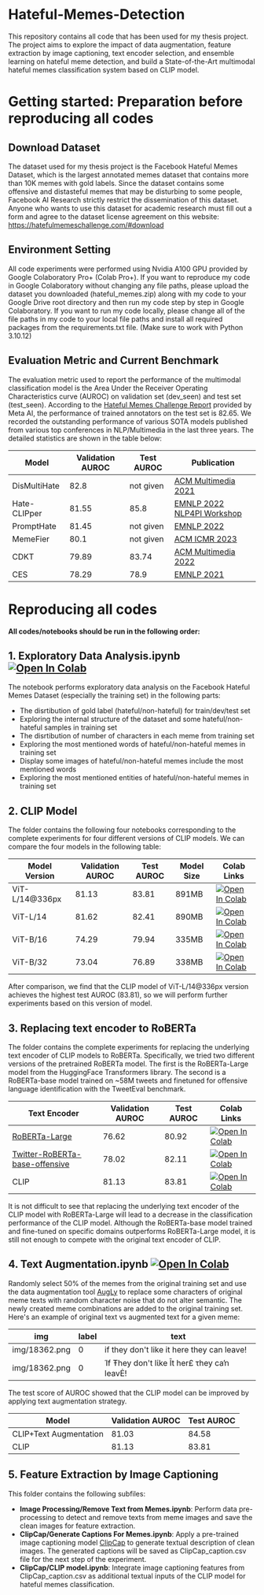 # Hateful-Memes-Detection
This repository contains all code that has been used for my thesis project. The project aims to explore the impact of data augmentation, feature extraction by image captioning, text encoder selection, and ensemble learning on hateful meme detection, and build a State-of-the-Art multimodal hateful memes classification system based on CLIP model.

# Getting started: Preparation before reproducing all codes

## Download Dataset
The dataset used for my thesis project is the Facebook Hateful Memes Dataset, which is the largest annotated memes dataset that contains more than 10K memes with gold labels. Since the dataset contains some offensive and distasteful memes that may be disturbing to some people, Facebook AI Research strictly restrict the dissemination of this dataset. Anyone who wants to use this dataset for academic research must fill out a form and agree to the dataset license agreement on this website: https://hatefulmemeschallenge.com/#download

## Environment Setting
All code experiments were performed using Nvidia A100 GPU provided by Google Colaboratory Pro+ (Colab Pro+). If you want to reproduce my code in Google Colaboratory without changing any file paths, please upload the dataset you downloaded (hateful_memes.zip) along with my code to your Google Drive root directory and then run my code step by step in Google Colaboratory. If you want to run my code locally, please change all of the file paths in my code to your local file paths and install all required packages from the requirements.txt file. (Make sure to work with Python 3.10.12)

## Evaluation Metric and Current Benchmark
The evaluation metric used to report the performance of the multimodal classification model is the Area Under the Receiver Operating Characteristics curve (AUROC) on validation set (dev_seen) and test set (test_seen). According to the [Hateful Memes Challenge Report](https://ai.facebook.com/blog/hateful-memes-challenge-and-data-set/) provided by Meta AI, the performance of trained annotators on the test set is 82.65. We recorded the outstanding performance of various SOTA models published from various top conferences in NLP/Multimedia in the last three years. The detailed statistics are shown in the table below:

|    Model     |  Validation AUROC  |  Test AUROC  |     Publication     |
| ------------ | ------------------ | ------------ | ------------------- |
| DisMultiHate |        82.8        |  not given   | [ACM Multimedia 2021](https://dl.acm.org/doi/10.1145/3474085.3475625) |
| Hate-CLIPper |        81.55       |    85.8      | [EMNLP 2022 NLP4PI Workshop](https://aclanthology.org/2022.nlp4pi-1.20/) |
|  PromptHate  |        81.45       |  not given   | [EMNLP 2022](https://aclanthology.org/2022.emnlp-main.22/) |
|   MemeFier   |        80.1        |  not given   | [ACM ICMR 2023](https://dl.acm.org/doi/abs/10.1145/3591106.3592254) |
|     CDKT     |        79.89       |    83.74     | [ACM Multimedia 2022](https://dl.acm.org/doi/abs/10.1145/3503161.3548255) |
|     CES      |        78.29       |    78.9      | [EMNLP 2021](https://aclanthology.org/2021.emnlp-main.738/) |

# Reproducing all codes
**All codes/notebooks should be run in the following order:**

## 1. Exploratory Data Analysis.ipynb  [![Open In Colab](https://colab.research.google.com/assets/colab-badge.svg)](https://colab.research.google.com/drive/17zDK84NRg_9ZNYcrgdYeZE6CibihY-Bq)
The notebook performs exploratory data analysis on the Facebook Hateful Memes Dataset (especially the training set) in the following parts:
- The disrtibution of gold label (hateful/non-hateful) for train/dev/test set
- Exploring the internal structure of the dataset and some hateful/non-hateful samples in training set
- The disrtibution of number of characters in each meme from training set
- Exploring the most mentioned words of hateful/non-hateful memes in training set
- Display some images of hateful/non-hateful memes include the most mentioned words
- Exploring the most mentioned entities of hateful/non-hateful memes in training set

## 2. CLIP Model  
The folder contains the following four notebooks corresponding to the complete experiments for four different versions of CLIP models. We can compare the four models in the following table:  
 
| Model Version  | Validation AUROC | Test AUROC |  Model Size  |  Colab Links  |
| -------------- | ---------------- | ---------- | ------------ | ------------- |
| ViT-L/14@336px |      81.13       |   83.81    |    891MB     | [![Open In Colab](https://colab.research.google.com/assets/colab-badge.svg)](https://colab.research.google.com/drive/1NkA8TdIsofMHFJIXI-n6Ab3p1lVwr1It) |
|    ViT-L/14    |      81.62       |   82.41    |    890MB     | [![Open In Colab](https://colab.research.google.com/assets/colab-badge.svg)](https://colab.research.google.com/drive/1IEwz53Dn4qmE3R3WngCtYyIKzOPX77JG) |
|    ViT-B/16    |      74.29       |   79.94    |    335MB     | [![Open In Colab](https://colab.research.google.com/assets/colab-badge.svg)](https://colab.research.google.com/drive/1MzbgFUcyMI_zrtFwCWVTfbVXFOV3cHxM) |
|    ViT-B/32    |      73.04       |   76.89    |    338MB     | [![Open In Colab](https://colab.research.google.com/assets/colab-badge.svg)](https://colab.research.google.com/drive/1js683AnC-r0dlxn7khlDZV7C6rclCOhN) |

After comparison, we find that the CLIP model of ViT-L/14@336px version achieves the highest test AUROC (83.81), so we will perform further experiments based on this version of model.  

## 3. Replacing text encoder to RoBERTa  
The folder contains the complete experiments for replacing the underlying text encoder of CLIP models to RoBERTa. Specifically, we tried two different versions of the pretrained RoBERTa model. The first is the RoBERTa-Large model from the HuggingFace Transformers library. The second is a RoBERTa-base model trained on ~58M tweets and finetuned for offensive language identification with the TweetEval benchmark.  

| Text Encoder | Validation AUROC | Test AUROC |  Colab Links  |
| ------------ | ---------------- | ---------- | ------------- |
| [RoBERTa-Large](https://huggingface.co/roberta-large) | 76.62 | 80.92 | [![Open In Colab](https://colab.research.google.com/assets/colab-badge.svg)](https://colab.research.google.com/drive/1vd3M0wQct6gG8qhQ7O5uSa7f3WaeWBGV) |
| [Twitter-RoBERTa-base-offensive](https://huggingface.co/cardiffnlp/twitter-roberta-base-offensive) | 78.02 | 82.11 | [![Open In Colab](https://colab.research.google.com/assets/colab-badge.svg)](https://colab.research.google.com/drive/1Vi6nKfbU5f5cNj_AZhQrml5JiM71U6BE) |
| CLIP | 81.13 | 83.81 | [![Open In Colab](https://colab.research.google.com/assets/colab-badge.svg)](https://colab.research.google.com/drive/1NkA8TdIsofMHFJIXI-n6Ab3p1lVwr1It) |

It is not difficult to see that replacing the underlying text encoder of the CLIP model with RoBERTa-Large will lead to a decrease in the classification performance of the CLIP model. Although the RoBERTa-base model trained and fine-tuned on specific domains outperforms RoBERTa-Large model, it is still not enough to compete with the original text encoder of CLIP.

## 4. Text Augmentation.ipynb  [![Open In Colab](https://colab.research.google.com/assets/colab-badge.svg)](https://colab.research.google.com/drive/1PN4PpQiRz8gcJ8Ah42yNfPJ-25i23Hb6)
Randomly select 50% of the memes from the original training set and use the data augmentation tool [AugLy](https://github.com/facebookresearch/AugLy) to replace some characters of original meme texts with random character noise that do not alter semantic. The newly created meme combinations are added to the original training set. Here's an example of original text vs augmented text for a given meme:  

| img | label | text |
| --- | ----- | ---- |
| img/18362.png	 | 0 | if they don't like it here they can leave! |
| img/18362.png	 | 0 | Ίf Ŧhey don't lίke Īt her£ τhey caŉ leavĖ! |

The test score of AUROC showed that the CLIP model can be improved by applying text augmentation strategy.

| Model | Validation AUROC | Test AUROC |
| ------------ | ---------------- | ---------- |
| CLIP+Text Augmentation | 81.03 | 84.58 |
| CLIP | 81.13 | 83.81 |

## 5. Feature Extraction by Image Captioning
This folder contains the following subfiles:  
- **Image Processing/Remove Text from Memes.ipynb**: Perform data pre-processing to detect and remove texts from meme images and save the clean images for feature extraction.  
- **ClipCap/Generate Captions For Memes.ipynb**: Apply a pre-trained image captioning model [ClipCap](https://github.com/rmokady/CLIP_prefix_caption) to generate textual description of clean images. The generated captions will be saved as ClipCap_caption.csv file for the next step of the experiment.
- **ClipCap/CLIP model.ipynb**: Integrate image captioning features from ClipCap_caption.csv as additional textual inputs of the CLIP model for hateful memes classification.
